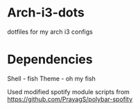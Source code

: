 # Arch-i3-dots
dotfiles for my arch i3 configs

# Dependencies

Shell - fish
Theme - oh my fish

Used modified spotify module scripts from 
https://github.com/PrayagS/polybar-spofity

